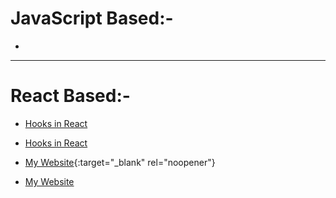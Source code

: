 # JavaScript Based:-

- 

---

# React Based:-

- [Hooks in React](https://codesandbox.io/p/sandbox/vj2tft)

- <a href="https://codesandbox.io/p/sandbox/vj2tft" target="_blank">Hooks in React</a>

- [My Website](https://example.com){:target="_blank" rel="noopener"}

- <a href="https://example.com" target="_blank" rel="noopener">My Website</a>